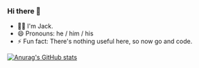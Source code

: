 ### Hi there 👋

<!--
**jPRO-22/jPRO-22** is a ✨ _special_ ✨ repository because its `README.md` (this file) appears on your GitHub profile.

Here are some ideas to get you started:

- 🔭 I’m currently working on ...
- 🌱 I’m currently learning ...
- 👯 I’m looking to collaborate on ...
- 🤔 I’m looking for help with ...
- 💬 Ask me about ...
- 📫 How to reach me: ...
- 😄 Pronouns: ...
- ⚡ Fun fact: ...
-->

- 🙋‍♂️ I'm Jack. 
- 😄 Pronouns: he / him / his
- ⚡ Fun fact: There's nothing useful here, so now go and code. 

[![Anurag's GitHub stats](https://github-readme-stats.vercel.app/api?username=devpandaz&count_private=true&show_icons=true&theme=tokyonight&border_radius=20&custom_title=My%20Github%20Stats&border_color=03fce8&include_all_commits=true)](https://github.com/anuraghazra/github-readme-stats)
